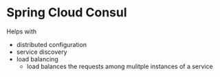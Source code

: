 # Spring Cloud Consul

Helps with
- distributed configuration
- service discovery
- load balancing
    - load balances the requests among mulitple instances of a service